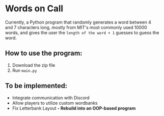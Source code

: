 # Words on Call
Currently, a Python program that randomly generates a word between 4 and 7 characters long, mostly from MIT's most commonly used 10000 words, and gives the user the `length of the word + 1` guesses to guess the word. 
## How to use the program:
1. Download the zip file
1. Run `main.py`
## To be implemented:
- Integrate communication with Discord
- Allow players to utilize custom wordbanks
- Fix Letterbank Layout
**- Rebuild into an OOP-based program**
